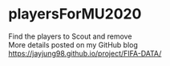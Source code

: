 # playersForMU2020
Find the players to Scout and remove <br>
More details posted on my GitHub blog 
https://jayjung98.github.io/project/FIFA-DATA/
